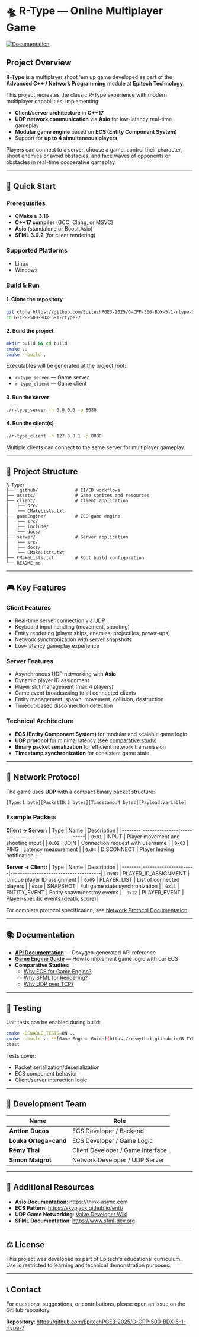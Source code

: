 # 🛸 R-Type — Online Multiplayer Game

[![Documentation](https://img.shields.io/badge/docs-doxygen-blue.svg)](https://remythai.github.io/R-TYPE/)

## Project Overview

**R-Type** is a multiplayer shoot 'em up game developed as part of the **Advanced C++ / Network Programming** module at **Epitech Technology**.

This project recreates the classic R-Type experience with modern multiplayer capabilities, implementing:
- **Client/server architecture** in **C++17**
- **UDP network communication** via **Asio** for low-latency real-time gameplay
- **Modular game engine** based on **ECS (Entity Component System)**
- Support for **up to 4 simultaneous players**

Players can connect to a server, choose a game, control their character, shoot enemies or avoid obstacles, and face waves of opponents or obstacles in real-time cooperative gameplay.

---

## 🚀 Quick Start

### Prerequisites
- **CMake ≥ 3.16**
- **C++17 compiler** (GCC, Clang, or MSVC)
- **Asio** (standalone or Boost.Asio)
- **SFML 3.0.2** (for client rendering)

### Supported Platforms
- Linux
- Windows

### Build & Run

#### 1. Clone the repository
```bash
git clone https://github.com/EpitechPGE3-2025/G-CPP-500-BDX-5-1-rtype-7.git
cd G-CPP-500-BDX-5-1-rtype-7
```

#### 2. Build the project
```bash
mkdir build && cd build
cmake ..
cmake --build .
```

Executables will be generated at the project root:
- `r-type_server` — Game server
- `r-type_client` — Game client

#### 3. Run the server
```bash
./r-type_server -h 0.0.0.0 -p 8080
```

#### 4. Run the client(s)
```bash
./r-type_client -h 127.0.0.1 -p 8080
```

Multiple clients can connect to the same server for multiplayer gameplay.

---

## 📁 Project Structure

```
R-Type/
├── .github/              # CI/CD workflows
├── assets/               # Game sprites and resources
├── client/               # Client application
│   ├── src/
│   └── CMakeLists.txt
├── gameEngine/           # ECS game engine
│   ├── src/
│   ├── include/
│   └── docs/
├── server/               # Server application
│   ├── src/
│   ├── docs/
│   └── CMakeLists.txt
├── CMakeLists.txt        # Root build configuration
└── README.md
```

---

## 🎮 Key Features

### Client Features
- Real-time server connection via UDP
- Keyboard input handling (movement, shooting)
- Entity rendering (player ships, enemies, projectiles, power-ups)
- Network synchronization with server snapshots
- Low-latency gameplay experience

### Server Features
- Asynchronous UDP networking with **Asio**
- Dynamic player ID assignment
- Player slot management (max 4 players)
- Game event broadcasting to all connected clients
- Entity management: spawn, movement, collision, destruction
- Timeout-based disconnection detection

### Technical Architecture
- **ECS (Entity Component System)** for modular and scalable game logic
- **UDP protocol** for minimal latency (see [comparative study](server/docs/study-comparaison.md))
- **Binary packet serialization** for efficient network transmission
- **Timestamp synchronization** for consistent game state

---

## 🔌 Network Protocol

The game uses **UDP** with a compact binary packet structure:

```
[Type:1 byte][PacketID:2 bytes][Timestamp:4 bytes][Payload:variable]
```

### Example Packets

**Client → Server:**
| Type   | Name          | Description                          |
|--------|---------------|--------------------------------------|
| `0x01` | INPUT         | Player movement and shooting input   |
| `0x02` | JOIN          | Connection request with username     |
| `0x03` | PING          | Latency measurement                  |
| `0x04` | DISCONNECT    | Player leaving notification          |

**Server → Client:**
| Type   | Name                 | Description                          |
|--------|----------------------|--------------------------------------|
| `0x08` | PLAYER_ID_ASSIGNMENT | Unique player ID assignment          |
| `0x09` | PLAYER_LIST          | List of connected players            |
| `0x10` | SNAPSHOT             | Full game state synchronization      |
| `0x11` | ENTITY_EVENT         | Entity spawn/destroy events          |
| `0x12` | PLAYER_EVENT         | Player-specific events (death, score)|

For complete protocol specification, see [Network Protocol Documentation](server/docs/protocol.md).

---

## 📚 Documentation

- **[API Documentation](https://remythai.github.io/R-TYPE/)** — Doxygen-generated API reference
- **[Game Engine Guide](https://remythai.github.io/R-TYPE/gameEngine)** — How to implement game logic with our ECS
- **Comparative Studies:**
  - [Why ECS for Game Engine?](gameEngine/docs/Why_ecs.md)
  - [Why SFML for Rendering?](client/docs/Why_SFML.md)
  - [Why UDP over TCP?](server/docs/study-comparaison.md)

---

## 🧪 Testing

Unit tests can be enabled during build:

```bash
cmake -DENABLE_TESTS=ON ..
cmake --build .- **[Game Engine Guide](https://remythai.github.io/R-TYPE/gameEngine)** — How to implement game logic with our ECS
ctest
```

Tests cover:
- Packet serialization/deserialization
- ECS component behavior
- Client/server interaction logic

---

## 👥 Development Team

| Name                  | Role                              |
|-----------------------|-----------------------------------|
| **Antton Ducos**      | ECS Developer / Backend           |
| **Louka Ortega-cand** | ECS Developer / Game Logic        |
| **Rémy Thai**         | Client Developer / Game Interface |
| **Simon Maigrot**     | Network Developer / UDP Server    |

---

## 📖 Additional Resources

- **Asio Documentation**: https://think-async.com
- **ECS Pattern**: https://skypjack.github.io/entt/
- **UDP Game Networking**: [Valve Developer Wiki](https://developer.valvesoftware.com/wiki/Source_Multiplayer_Networking)
- **SFML Documentation**: https://www.sfml-dev.org

---

## ⚖️ License

This project was developed as part of Epitech's educational curriculum.  
Use is restricted to learning and technical demonstration purposes.

---

## 📞 Contact

For questions, suggestions, or contributions, please open an issue on the GitHub repository.

**Repository**: https://github.com/EpitechPGE3-2025/G-CPP-500-BDX-5-1-rtype-7